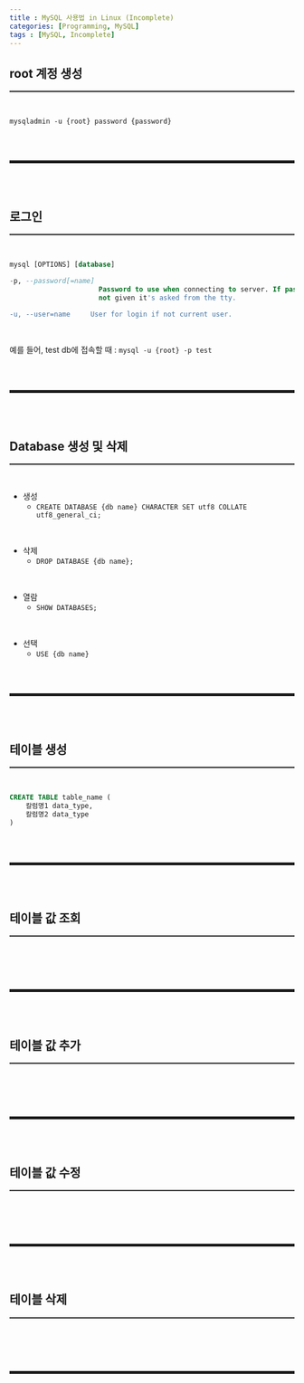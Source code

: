 ```yaml
---
title : MySQL 사용법 in Linux (Incomplete)
categories: [Programming, MySQL]
tags : [MySQL, Incomplete]
---
```


## root 계정 생성
<hr style="border-top: 1px solid;"><br>

```mysqladmin -u {root} password {password}```

<br><br>
<hr style="border: 2px solid;">
<br><br>

## 로그인
<hr style="border-top: 1px solid;"><br>

```sql
mysql [OPTIONS] [database]

-p, --password[=name]
                      Password to use when connecting to server. If password is
                      not given it's asked from the tty.

-u, --user=name     User for login if not current user.
```

<br>

예를 들어, test db에 접속할 때
: ```mysql -u {root} -p test```

<br><br>
<hr style="border: 2px solid;">
<br><br>

## Database 생성 및 삭제
<hr style="border-top: 1px solid;"><br>

+ 생성
  + ```CREATE DATABASE {db name} CHARACTER SET utf8 COLLATE utf8_general_ci;```

<br>

+ 삭제
  + ```DROP DATABASE {db name};```

<br>

+ 열람
  + ```SHOW DATABASES;```

<br>

+ 선택
  + ```USE {db name}```

<br><br>
<hr style="border: 2px solid;">
<br><br>

## 테이블 생성
<hr style="border-top: 1px solid;"><br>

```sql
CREATE TABLE table_name (
    칼럼명1 data_type,
    칼럼명2 data_type
)
```

<br><br>
<hr style="border: 2px solid;">
<br><br>

## 테이블 값 조회
<hr style="border-top: 1px solid;"><br>


<br><br>
<hr style="border: 2px solid;">
<br><br>

## 테이블 값 추가
<hr style="border-top: 1px solid;"><br>


<br><br>
<hr style="border: 2px solid;">
<br><br>

## 테이블 값 수정
<hr style="border-top: 1px solid;"><br>


<br><br>
<hr style="border: 2px solid;">
<br><br>

## 테이블 삭제
<hr style="border-top: 1px solid;"><br>


<br><br>
<hr style="border: 2px solid;">
<br><br>
